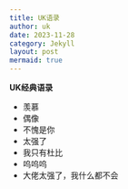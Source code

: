 ```yaml
---
title: UK语录
author: uk
date: 2023-11-28
category: Jekyll
layout: post
mermaid: true
---
```


**UK经典语录**

- 羡慕
- 偶像
- 不愧是你
- 太强了
- 我只有杜比
- 呜呜呜
- 大佬太强了，我什么都不会